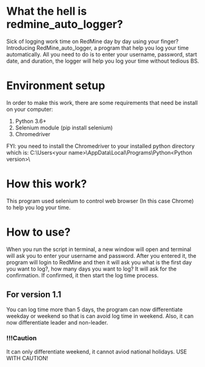 # What the hell is redmine_auto_logger?
Sick of logging work time on RedMine day by day using your finger? Introducing RedMine_auto_logger, a program that help you log your time automatically. All you need to do is to enter your username, password, start date, and duration, the logger will help you log your time without tedious BS.

# Environment setup
In order to make this work, there are some requirements that need be install on your computer:
1. Python 3.6+
2. Selenium module (pip install selenium)
3. Chromedriver

FYI: you need to install the Chromedriver to your installed python directory which is: C:\Users\<your name>\AppData\Local\Programs\Python\<Python version>\

# How this work?
This program used selenium to control web browser (In this case Chrome) to help you log your time.

# How to use?
When you run the script in terminal, a new window will open and terminal will ask you to enter your username and password. After you entered it, the program will login to RedMine and then it will ask you what is the first day you want to log?, how many days you want to log? It will ask for the confirmation. If confirmed, it then start the log time process.

## For version 1.1
You can log time more than 5 days, the program can now differentiate weekday or weekend so that is can avoid log time in weekend.
Also, it can now differentiate leader and non-leader.

### !!!Caution
It can only differentiate weekend, it cannot aviod national holidays. USE WITH CAUTION!


